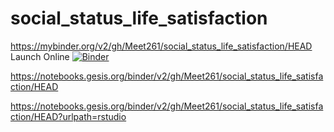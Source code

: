 # social_status_life_satisfaction
https://mybinder.org/v2/gh/Meet261/social_status_life_satisfaction/HEAD
Launch Online [![Binder](https://mybinder.org/badge_logo.svg)](https://mybinder.org/v2/gh/Meet261/social_status_life_satisfaction/HEAD)

https://notebooks.gesis.org/binder/v2/gh/Meet261/social_status_life_satisfaction/HEAD

https://notebooks.gesis.org/binder/v2/gh/Meet261/social_status_life_satisfaction/HEAD?urlpath=rstudio



